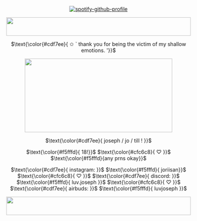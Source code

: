 <p align="center" width="100%"
  
[![spotify-github-profile](https://spotify-github-profile.kittinanx.com/api/view?uid=31wabxkllltqinmwe4icoek2bdem&cover_image=true&theme=novatorem&show_offline=true&background_color=121212&interchange=false&bar_color=c3f4ea&bar_color_cover=false)](https://spotify-github-profile.kittinanx.com/api/view?uid=31wabxkllltqinmwe4icoek2bdem&redirect=true)

</p>

<div align="center">

  <img src="https://i.postimg.cc/qBDLKDhX/border.png" width="500" height="50">  

  $\text{\color{#cdf7ee}{ ✩ ` thank you for being the victim of my shallow emotions. '}}$
  
  <img src="https://i.postimg.cc/SNcr4Qym/ivantill1.png" width="400" height="200">  

 
 $\text{\color{#cdf7ee}{  joseph / jo / till !   }}$

 $\text{\color{#f5fffd}{ 18!}}$ $\text{\color{#cfc6c8}{ ♡ }}$  $\text{\color{#f5fffd}{any prns okay}}$

$\text{\color{#cdf7ee}{ instagram: }}$ $\text{\color{#f5fffd}{ joriisan}}$ $\text{\color{#cfc6c8}{ ♡ }}$ $\text{\color{#cdf7ee}{ discord: }}$ $\text{\color{#f5fffd}{ luv.joseph }}$ $\text{\color{#cfc6c8}{ ♡ }}$ $\text{\color{#cdf7ee}{ airbuds: }}$ $\text{\color{#f5fffd}{ luvjoseph }}$

  <img src="https://i.postimg.cc/qBDLKDhX/border.png" width="500" height="50">  
</div>

